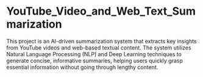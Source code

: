 # YouTube_Video_and_Web_Text_Summarization
This project is an AI-driven summarization system that extracts key insights from YouTube videos and web-based textual content. The system utilizes Natural Language Processing (NLP) and Deep Learning techniques to generate concise, informative summaries, helping users quickly grasp essential information without going through lengthy content.
